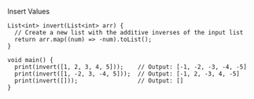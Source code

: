 Insert Values

    List<int> invert(List<int> arr) {
      // Create a new list with the additive inverses of the input list
      return arr.map((num) => -num).toList();
    }
    
    void main() {
      print(invert([1, 2, 3, 4, 5]));    // Output: [-1, -2, -3, -4, -5]
      print(invert([1, -2, 3, -4, 5]));  // Output: [-1, 2, -3, 4, -5]
      print(invert([]));                 // Output: []
    }
